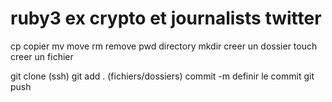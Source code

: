 # ruby3 ex crypto et journalists twitter

cp copier
mv move
rm remove
pwd directory
mkdir creer un dossier
touch creer un fichier

git clone (ssh)
git add . (fichiers/dossiers)
commit -m definir le commit
git push
